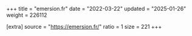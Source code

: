 +++
title = "emersion.fr"
date = "2022-03-22"
updated = "2025-01-26"
weight = 226112

[extra]
source = "https://emersion.fr/"
ratio = 1
size = 221
+++
